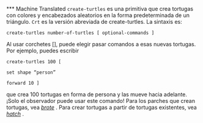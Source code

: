 ﻿*** Machine Translated
`create-turtles` es una primitiva que crea tortugas con colores y encabezados aleatorios en la forma predeterminada de un triángulo. `Crt` es la versión abreviada de create-turtles. La sintaxis es:

`create-turtles number-of-turtles [ optional-commands ]`

Al usar corchetes [], puede elegir pasar comandos a esas nuevas tortugas. Por ejemplo, puedes escribir

`create-turtles 100 [`

`set shape “person”`

`forward 10 ]`

que crea 100 tortugas en forma de persona y las mueve hacia adelante. ¡Solo el observador puede usar este comando! Para los parches que crean tortugas, vea [*brote*](http://ccl.northwestern.edu/netlogo/docs/dictionary.html#sprout) . Para crear tortugas a partir de tortugas existentes, vea [*hatch*](http://ccl.northwestern.edu/netlogo/docs/dictionary.html#hatch) .
